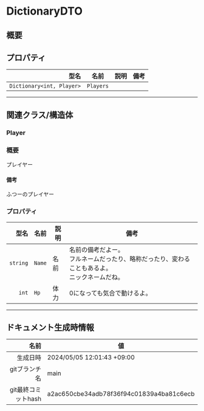 # DictionaryDTO

## 概要



## プロパティ

| 型名 | 名前 | 説明 | 備考 |
| ---: | ---- | ---- | ---- |
| `Dictionary<int, Player>` | `Players` |  |  |

---

## 関連クラス/構造体

### Player

### 概要

プレイヤー

#### 備考

ふつーのプレイヤー

### プロパティ

| 型名 | 名前 | 説明 | 備考 |
| ---: | ---- | ---- | ---- |
| `string` | `Name` | 名前 | 名前の備考だよー。<br>フルネームだったり、略称だったり、変わることもあるよ。<br>ニックネームだね。 |
| `int` | `Hp` | 体力 | 0になっても気合で動けるよ。 |

---

## ドキュメント生成時情報

| 名前 | 値 |
| ---: | ---- |
| 生成日時 | 2024/05/05 12:01:43 +09:00 |
| gitブランチ名 | main |
| git最終コミットhash | a2ac650cbe34adb78f36f94c01839a4ba81c6ecb |
